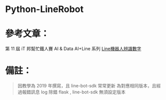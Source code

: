 # Python-LineRobot
 
# 參考文章：

第 11 屆 iT 邦幫忙鐵人賽 
AI & Data AI+Line 系列
[Line機器人辨識數字](https://ithelp.ithome.com.tw/users/20120156/ironman/2335)

# 備註：
> 因教學為 2019 年撰寫，且 line-bot-sdk 常常更新
> 為對應相同版本，且經過報錯訊息 log 除錯
> flask , line-bot-sdk 無須設定版本
